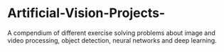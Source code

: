 # Artificial-Vision-Projects-
A compendium of different exercise solving problems about image and video processing, object detection, neural networks and deep learning.
